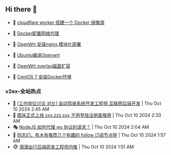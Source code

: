 ## Hi there 👋

<!--
**dkyg666/dkyg666** is a ✨ _special_ ✨ repository because its `README.md` (this file) appears on your GitHub profile.

Here are some ideas to get you started:

- 🔭 I’m currently working on ...
- 🌱 I’m currently learning ...
- 👯 I’m looking to collaborate on ...
- 🤔 I’m looking for help with ...
- 💬 Ask me about ...
- 📫 How to reach me: ...
- 😄 Pronouns: ...
- ⚡ Fun fact: ...
-->

<!-- BLOG-POST-LIST:START -->
- 🦩 [cloudflare worker 搭建一个 Docker 镜像源](http://blog.1996099.xyz/archives/cloudflare-worker-da-jian-yi-ge-docker-jing-xiang-zhan) 

- 🚦 [Docker配置网络代理](http://blog.1996099.xyz/archives/dockerpei-zhi-wang-luo-dai-li) 

- 🫶 [OpenWrt 安装nginx 模块化部署](http://blog.1996099.xyz/archives/openwrt-an-zhuang-nginx-mo-kuai-hua-bu-shu) 

- 🦄 [Ubuntu编译Openwrt](http://blog.1996099.xyz/archives/ubuntuzi-bian-yi-openwrt) 

- 🐻 [OpenWrt overlay磁盘扩容](http://blog.1996099.xyz/archives/openwrt-overlay) 

- 🤖 [CentOS 7 安装Docker环境](http://blog.1996099.xyz/archives/centos-docker) 
<!-- BLOG-POST-LIST:END -->

### v2ex-全站热点
<!-- v2ex:START -->
- 🥸 [[工作岗位讨论 对比] 自动驾驶系统开发工程师 互联网后端开发](https://www.v2ex.com/t/1078796#reply1) | Thu Oct 10 2024 2:45 AM
- 🤗 [图床正式上线 xxx.zzz.xxx 不用登陆注册直接用](https://www.v2ex.com/t/1078790#reply3) | Thu Oct 10 2024 2:33 AM
- 🎭 [NodeJS 如何代理 ws 协议的请求？](https://www.v2ex.com/t/1078777#reply4) | Thu Oct 10 2024 2:04 AM
- 🥷 [同志们，有木有推荐几个有趣的 follow 订阅节点呀](https://www.v2ex.com/t/1078773#reply5) | Thu Oct 10 2024 1:57 AM
- 🐵 [滴滴出行后端研发工程师内推](https://www.v2ex.com/t/1078772#reply2) | Thu Oct 10 2024 1:51 AM<!-- v2ex:END -->

